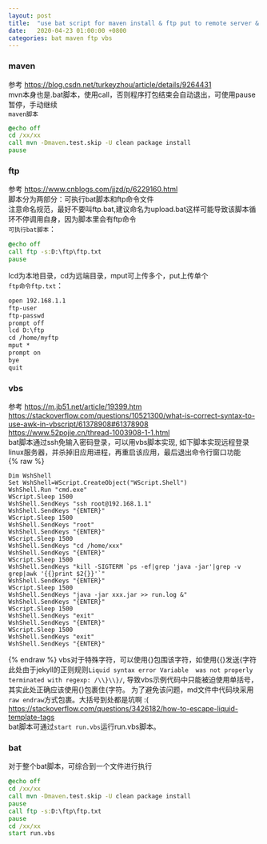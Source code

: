 ```yaml
---
layout: post
title:  "use bat script for maven install & ftp put to remote server & vbs script to login by ssh"
date:   2020-04-23 01:00:00 +0800
categories: bat maven ftp vbs 
---
```


### maven
参考 <https://blog.csdn.net/turkeyzhou/article/details/9264431>  
mvn本身也是.bat脚本，使用call，否则程序打包结束会自动退出，可使用pause暂停，手动继续  
`maven脚本`
```bat
@echo off
cd /xx/xx
call mvn -Dmaven.test.skip -U clean package install
pause
```

### ftp
参考 <https://www.cnblogs.com/jjzd/p/6229160.html>  
脚本分为两部分：可执行bat脚本和ftp命令文件  
注意命名规范，最好不要叫ftp.bat,建议命名为upload.bat这样可能导致该脚本循环不停调用自身，因为脚本里会有ftp命令  
`可执行bat脚本`：
```bat
@echo off
call ftp -s:D:\ftp\ftp.txt
pause
```
lcd为本地目录，cd为远端目录，mput可上传多个，put上传单个  
`ftp命令ftp.txt`：
```txt
open 192.168.1.1
ftp-user
ftp-passwd
prompt off
lcd D:\ftp
cd /home/myftp
mput *
prompt on
bye
quit
```

### vbs
参考 <https://m.jb51.net/article/19399.htm>  
<https://stackoverflow.com/questions/10521300/what-is-correct-syntax-to-use-awk-in-vbscript/61378908#61378908>  
<https://www.52pojie.cn/thread-1003908-1-1.html>  
bat脚本通过ssh免输入密码登录，可以用vbs脚本实现, 如下脚本实现远程登录linux服务器，并杀掉旧应用进程，再重启该应用，最后退出命令行窗口功能  
{% raw %}
```vbs
Dim WshShell 
Set WshShell=WScript.CreateObject("WScript.Shell") 
WshShell.Run "cmd.exe"
WScript.Sleep 1500 
WshShell.SendKeys "ssh root@192.168.1.1"
WshShell.SendKeys "{ENTER}"
WScript.Sleep 1500 
WshShell.SendKeys "root"
WshShell.SendKeys "{ENTER}"
WScript.Sleep 1500 
WshShell.SendKeys "cd /home/xxx"
WshShell.SendKeys "{ENTER}"
WScript.Sleep 1500 
WshShell.SendKeys "kill -SIGTERM `ps -ef|grep 'java -jar'|grep -v grep|awk '{{}print $2{}}'`"
WshShell.SendKeys "{ENTER}"
WScript.Sleep 1500 
WshShell.SendKeys "java -jar xxx.jar >> run.log &"
WshShell.SendKeys "{ENTER}"
WScript.Sleep 1500 
WshShell.SendKeys "exit"
WshShell.SendKeys "{ENTER}"
WScript.Sleep 1500 
WshShell.SendKeys "exit"
WshShell.SendKeys "{ENTER}"
```
{% endraw %}
vbs对于特殊字符，可以使用{}包围该字符，如使用{&#123;}发送&#123;字符  
此处由于jekyll的正则规则`Liquid syntax error Variable  was not properly terminated with regexp: /\\}\\}/`, 导致vbs示例代码中只能被迫使用单括号，其实此处正确应该使用{}包裹住&#123;字符。 为了避免该问题，md文件中代码块采用`raw endraw`方式包裹。大括号到处都是坑啊 :( <https://stackoverflow.com/questions/3426182/how-to-escape-liquid-template-tags>   
bat脚本可通过`start run.vbs`运行run.vbs脚本。


### bat
对于整个bat脚本，可综合到一个文件进行执行
```bat
@echo off
cd /xx/xx
call mvn -Dmaven.test.skip -U clean package install
pause
call ftp -s:D:\ftp\ftp.txt
pause
cd /xx/xx
start run.vbs
```